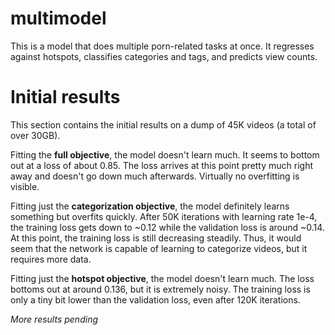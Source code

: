 # multimodel

This is a model that does multiple porn-related tasks at once. It regresses against hotspots, classifies categories and tags, and predicts view counts.

# Initial results

This section contains the initial results on a dump of 45K videos (a total of over 30GB).

Fitting the **full objective**, the model doesn't learn much. It seems to bottom out at a loss of about 0.85. The loss arrives at this point pretty much right away and doesn't go down much afterwards. Virtually no overfitting is visible.

Fitting just the **categorization objective**, the model definitely learns something but overfits quickly. After 50K iterations with learning rate 1e-4, the training loss gets down to ~0.12 while the validation loss is around ~0.14. At this point, the training loss is still decreasing steadily. Thus, it would seem that the network is capable of learning to categorize videos, but it requires more data.

Fitting just the **hotspot objective**, the model doesn't learn much. The loss bottoms out at around 0.136, but it is extremely noisy. The training loss is only a tiny bit lower than the validation loss, even after 120K iterations.

*More results pending*
